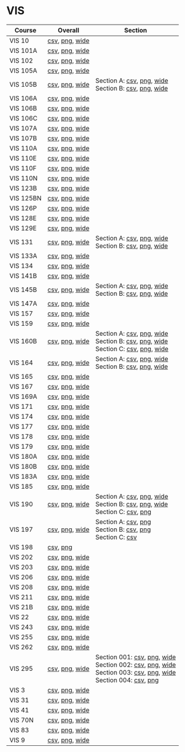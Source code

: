 # VIS

| Course | Overall | Section |
| ------ | ------- | ------- |
| VIS 10 | [csv](https://github.com/UCSD-Historical-Enrollment-Data/2024Spring/blob/main/overall/VIS%2010.csv), [png](https://raw.githubusercontent.com/UCSD-Historical-Enrollment-Data/2024Spring/main/plot_overall/VIS%2010.png), [wide](https://raw.githubusercontent.com/UCSD-Historical-Enrollment-Data/2024Spring/main/plot_overall_wide/VIS%2010.png) |  |
| VIS 101A | [csv](https://github.com/UCSD-Historical-Enrollment-Data/2024Spring/blob/main/overall/VIS%20101A.csv), [png](https://raw.githubusercontent.com/UCSD-Historical-Enrollment-Data/2024Spring/main/plot_overall/VIS%20101A.png), [wide](https://raw.githubusercontent.com/UCSD-Historical-Enrollment-Data/2024Spring/main/plot_overall_wide/VIS%20101A.png) |  |
| VIS 102 | [csv](https://github.com/UCSD-Historical-Enrollment-Data/2024Spring/blob/main/overall/VIS%20102.csv), [png](https://raw.githubusercontent.com/UCSD-Historical-Enrollment-Data/2024Spring/main/plot_overall/VIS%20102.png), [wide](https://raw.githubusercontent.com/UCSD-Historical-Enrollment-Data/2024Spring/main/plot_overall_wide/VIS%20102.png) |  |
| VIS 105A | [csv](https://github.com/UCSD-Historical-Enrollment-Data/2024Spring/blob/main/overall/VIS%20105A.csv), [png](https://raw.githubusercontent.com/UCSD-Historical-Enrollment-Data/2024Spring/main/plot_overall/VIS%20105A.png), [wide](https://raw.githubusercontent.com/UCSD-Historical-Enrollment-Data/2024Spring/main/plot_overall_wide/VIS%20105A.png) |  |
| VIS 105B | [csv](https://github.com/UCSD-Historical-Enrollment-Data/2024Spring/blob/main/overall/VIS%20105B.csv), [png](https://raw.githubusercontent.com/UCSD-Historical-Enrollment-Data/2024Spring/main/plot_overall/VIS%20105B.png), [wide](https://raw.githubusercontent.com/UCSD-Historical-Enrollment-Data/2024Spring/main/plot_overall_wide/VIS%20105B.png) | Section A: [csv](https://github.com/UCSD-Historical-Enrollment-Data/2024Spring/blob/main/section/VIS%20105B_A.csv), [png](https://raw.githubusercontent.com/UCSD-Historical-Enrollment-Data/2024Spring/main/plot_section/VIS%20105B_A.png), [wide](https://raw.githubusercontent.com/UCSD-Historical-Enrollment-Data/2024Spring/main/plot_section_wide/VIS%20105B_A.png)<br>Section B: [csv](https://github.com/UCSD-Historical-Enrollment-Data/2024Spring/blob/main/section/VIS%20105B_B.csv), [png](https://raw.githubusercontent.com/UCSD-Historical-Enrollment-Data/2024Spring/main/plot_section/VIS%20105B_B.png), [wide](https://raw.githubusercontent.com/UCSD-Historical-Enrollment-Data/2024Spring/main/plot_section_wide/VIS%20105B_B.png) |
| VIS 106A | [csv](https://github.com/UCSD-Historical-Enrollment-Data/2024Spring/blob/main/overall/VIS%20106A.csv), [png](https://raw.githubusercontent.com/UCSD-Historical-Enrollment-Data/2024Spring/main/plot_overall/VIS%20106A.png), [wide](https://raw.githubusercontent.com/UCSD-Historical-Enrollment-Data/2024Spring/main/plot_overall_wide/VIS%20106A.png) |  |
| VIS 106B | [csv](https://github.com/UCSD-Historical-Enrollment-Data/2024Spring/blob/main/overall/VIS%20106B.csv), [png](https://raw.githubusercontent.com/UCSD-Historical-Enrollment-Data/2024Spring/main/plot_overall/VIS%20106B.png), [wide](https://raw.githubusercontent.com/UCSD-Historical-Enrollment-Data/2024Spring/main/plot_overall_wide/VIS%20106B.png) |  |
| VIS 106C | [csv](https://github.com/UCSD-Historical-Enrollment-Data/2024Spring/blob/main/overall/VIS%20106C.csv), [png](https://raw.githubusercontent.com/UCSD-Historical-Enrollment-Data/2024Spring/main/plot_overall/VIS%20106C.png), [wide](https://raw.githubusercontent.com/UCSD-Historical-Enrollment-Data/2024Spring/main/plot_overall_wide/VIS%20106C.png) |  |
| VIS 107A | [csv](https://github.com/UCSD-Historical-Enrollment-Data/2024Spring/blob/main/overall/VIS%20107A.csv), [png](https://raw.githubusercontent.com/UCSD-Historical-Enrollment-Data/2024Spring/main/plot_overall/VIS%20107A.png), [wide](https://raw.githubusercontent.com/UCSD-Historical-Enrollment-Data/2024Spring/main/plot_overall_wide/VIS%20107A.png) |  |
| VIS 107B | [csv](https://github.com/UCSD-Historical-Enrollment-Data/2024Spring/blob/main/overall/VIS%20107B.csv), [png](https://raw.githubusercontent.com/UCSD-Historical-Enrollment-Data/2024Spring/main/plot_overall/VIS%20107B.png), [wide](https://raw.githubusercontent.com/UCSD-Historical-Enrollment-Data/2024Spring/main/plot_overall_wide/VIS%20107B.png) |  |
| VIS 110A | [csv](https://github.com/UCSD-Historical-Enrollment-Data/2024Spring/blob/main/overall/VIS%20110A.csv), [png](https://raw.githubusercontent.com/UCSD-Historical-Enrollment-Data/2024Spring/main/plot_overall/VIS%20110A.png), [wide](https://raw.githubusercontent.com/UCSD-Historical-Enrollment-Data/2024Spring/main/plot_overall_wide/VIS%20110A.png) |  |
| VIS 110E | [csv](https://github.com/UCSD-Historical-Enrollment-Data/2024Spring/blob/main/overall/VIS%20110E.csv), [png](https://raw.githubusercontent.com/UCSD-Historical-Enrollment-Data/2024Spring/main/plot_overall/VIS%20110E.png), [wide](https://raw.githubusercontent.com/UCSD-Historical-Enrollment-Data/2024Spring/main/plot_overall_wide/VIS%20110E.png) |  |
| VIS 110F | [csv](https://github.com/UCSD-Historical-Enrollment-Data/2024Spring/blob/main/overall/VIS%20110F.csv), [png](https://raw.githubusercontent.com/UCSD-Historical-Enrollment-Data/2024Spring/main/plot_overall/VIS%20110F.png), [wide](https://raw.githubusercontent.com/UCSD-Historical-Enrollment-Data/2024Spring/main/plot_overall_wide/VIS%20110F.png) |  |
| VIS 110N | [csv](https://github.com/UCSD-Historical-Enrollment-Data/2024Spring/blob/main/overall/VIS%20110N.csv), [png](https://raw.githubusercontent.com/UCSD-Historical-Enrollment-Data/2024Spring/main/plot_overall/VIS%20110N.png), [wide](https://raw.githubusercontent.com/UCSD-Historical-Enrollment-Data/2024Spring/main/plot_overall_wide/VIS%20110N.png) |  |
| VIS 123B | [csv](https://github.com/UCSD-Historical-Enrollment-Data/2024Spring/blob/main/overall/VIS%20123B.csv), [png](https://raw.githubusercontent.com/UCSD-Historical-Enrollment-Data/2024Spring/main/plot_overall/VIS%20123B.png), [wide](https://raw.githubusercontent.com/UCSD-Historical-Enrollment-Data/2024Spring/main/plot_overall_wide/VIS%20123B.png) |  |
| VIS 125BN | [csv](https://github.com/UCSD-Historical-Enrollment-Data/2024Spring/blob/main/overall/VIS%20125BN.csv), [png](https://raw.githubusercontent.com/UCSD-Historical-Enrollment-Data/2024Spring/main/plot_overall/VIS%20125BN.png), [wide](https://raw.githubusercontent.com/UCSD-Historical-Enrollment-Data/2024Spring/main/plot_overall_wide/VIS%20125BN.png) |  |
| VIS 126P | [csv](https://github.com/UCSD-Historical-Enrollment-Data/2024Spring/blob/main/overall/VIS%20126P.csv), [png](https://raw.githubusercontent.com/UCSD-Historical-Enrollment-Data/2024Spring/main/plot_overall/VIS%20126P.png), [wide](https://raw.githubusercontent.com/UCSD-Historical-Enrollment-Data/2024Spring/main/plot_overall_wide/VIS%20126P.png) |  |
| VIS 128E | [csv](https://github.com/UCSD-Historical-Enrollment-Data/2024Spring/blob/main/overall/VIS%20128E.csv), [png](https://raw.githubusercontent.com/UCSD-Historical-Enrollment-Data/2024Spring/main/plot_overall/VIS%20128E.png), [wide](https://raw.githubusercontent.com/UCSD-Historical-Enrollment-Data/2024Spring/main/plot_overall_wide/VIS%20128E.png) |  |
| VIS 129E | [csv](https://github.com/UCSD-Historical-Enrollment-Data/2024Spring/blob/main/overall/VIS%20129E.csv), [png](https://raw.githubusercontent.com/UCSD-Historical-Enrollment-Data/2024Spring/main/plot_overall/VIS%20129E.png), [wide](https://raw.githubusercontent.com/UCSD-Historical-Enrollment-Data/2024Spring/main/plot_overall_wide/VIS%20129E.png) |  |
| VIS 131 | [csv](https://github.com/UCSD-Historical-Enrollment-Data/2024Spring/blob/main/overall/VIS%20131.csv), [png](https://raw.githubusercontent.com/UCSD-Historical-Enrollment-Data/2024Spring/main/plot_overall/VIS%20131.png), [wide](https://raw.githubusercontent.com/UCSD-Historical-Enrollment-Data/2024Spring/main/plot_overall_wide/VIS%20131.png) | Section A: [csv](https://github.com/UCSD-Historical-Enrollment-Data/2024Spring/blob/main/section/VIS%20131_A.csv), [png](https://raw.githubusercontent.com/UCSD-Historical-Enrollment-Data/2024Spring/main/plot_section/VIS%20131_A.png), [wide](https://raw.githubusercontent.com/UCSD-Historical-Enrollment-Data/2024Spring/main/plot_section_wide/VIS%20131_A.png)<br>Section B: [csv](https://github.com/UCSD-Historical-Enrollment-Data/2024Spring/blob/main/section/VIS%20131_B.csv), [png](https://raw.githubusercontent.com/UCSD-Historical-Enrollment-Data/2024Spring/main/plot_section/VIS%20131_B.png), [wide](https://raw.githubusercontent.com/UCSD-Historical-Enrollment-Data/2024Spring/main/plot_section_wide/VIS%20131_B.png) |
| VIS 133A | [csv](https://github.com/UCSD-Historical-Enrollment-Data/2024Spring/blob/main/overall/VIS%20133A.csv), [png](https://raw.githubusercontent.com/UCSD-Historical-Enrollment-Data/2024Spring/main/plot_overall/VIS%20133A.png), [wide](https://raw.githubusercontent.com/UCSD-Historical-Enrollment-Data/2024Spring/main/plot_overall_wide/VIS%20133A.png) |  |
| VIS 134 | [csv](https://github.com/UCSD-Historical-Enrollment-Data/2024Spring/blob/main/overall/VIS%20134.csv), [png](https://raw.githubusercontent.com/UCSD-Historical-Enrollment-Data/2024Spring/main/plot_overall/VIS%20134.png), [wide](https://raw.githubusercontent.com/UCSD-Historical-Enrollment-Data/2024Spring/main/plot_overall_wide/VIS%20134.png) |  |
| VIS 141B | [csv](https://github.com/UCSD-Historical-Enrollment-Data/2024Spring/blob/main/overall/VIS%20141B.csv), [png](https://raw.githubusercontent.com/UCSD-Historical-Enrollment-Data/2024Spring/main/plot_overall/VIS%20141B.png), [wide](https://raw.githubusercontent.com/UCSD-Historical-Enrollment-Data/2024Spring/main/plot_overall_wide/VIS%20141B.png) |  |
| VIS 145B | [csv](https://github.com/UCSD-Historical-Enrollment-Data/2024Spring/blob/main/overall/VIS%20145B.csv), [png](https://raw.githubusercontent.com/UCSD-Historical-Enrollment-Data/2024Spring/main/plot_overall/VIS%20145B.png), [wide](https://raw.githubusercontent.com/UCSD-Historical-Enrollment-Data/2024Spring/main/plot_overall_wide/VIS%20145B.png) | Section A: [csv](https://github.com/UCSD-Historical-Enrollment-Data/2024Spring/blob/main/section/VIS%20145B_A.csv), [png](https://raw.githubusercontent.com/UCSD-Historical-Enrollment-Data/2024Spring/main/plot_section/VIS%20145B_A.png), [wide](https://raw.githubusercontent.com/UCSD-Historical-Enrollment-Data/2024Spring/main/plot_section_wide/VIS%20145B_A.png)<br>Section B: [csv](https://github.com/UCSD-Historical-Enrollment-Data/2024Spring/blob/main/section/VIS%20145B_B.csv), [png](https://raw.githubusercontent.com/UCSD-Historical-Enrollment-Data/2024Spring/main/plot_section/VIS%20145B_B.png), [wide](https://raw.githubusercontent.com/UCSD-Historical-Enrollment-Data/2024Spring/main/plot_section_wide/VIS%20145B_B.png) |
| VIS 147A | [csv](https://github.com/UCSD-Historical-Enrollment-Data/2024Spring/blob/main/overall/VIS%20147A.csv), [png](https://raw.githubusercontent.com/UCSD-Historical-Enrollment-Data/2024Spring/main/plot_overall/VIS%20147A.png), [wide](https://raw.githubusercontent.com/UCSD-Historical-Enrollment-Data/2024Spring/main/plot_overall_wide/VIS%20147A.png) |  |
| VIS 157 | [csv](https://github.com/UCSD-Historical-Enrollment-Data/2024Spring/blob/main/overall/VIS%20157.csv), [png](https://raw.githubusercontent.com/UCSD-Historical-Enrollment-Data/2024Spring/main/plot_overall/VIS%20157.png), [wide](https://raw.githubusercontent.com/UCSD-Historical-Enrollment-Data/2024Spring/main/plot_overall_wide/VIS%20157.png) |  |
| VIS 159 | [csv](https://github.com/UCSD-Historical-Enrollment-Data/2024Spring/blob/main/overall/VIS%20159.csv), [png](https://raw.githubusercontent.com/UCSD-Historical-Enrollment-Data/2024Spring/main/plot_overall/VIS%20159.png), [wide](https://raw.githubusercontent.com/UCSD-Historical-Enrollment-Data/2024Spring/main/plot_overall_wide/VIS%20159.png) |  |
| VIS 160B | [csv](https://github.com/UCSD-Historical-Enrollment-Data/2024Spring/blob/main/overall/VIS%20160B.csv), [png](https://raw.githubusercontent.com/UCSD-Historical-Enrollment-Data/2024Spring/main/plot_overall/VIS%20160B.png), [wide](https://raw.githubusercontent.com/UCSD-Historical-Enrollment-Data/2024Spring/main/plot_overall_wide/VIS%20160B.png) | Section A: [csv](https://github.com/UCSD-Historical-Enrollment-Data/2024Spring/blob/main/section/VIS%20160B_A.csv), [png](https://raw.githubusercontent.com/UCSD-Historical-Enrollment-Data/2024Spring/main/plot_section/VIS%20160B_A.png), [wide](https://raw.githubusercontent.com/UCSD-Historical-Enrollment-Data/2024Spring/main/plot_section_wide/VIS%20160B_A.png)<br>Section B: [csv](https://github.com/UCSD-Historical-Enrollment-Data/2024Spring/blob/main/section/VIS%20160B_B.csv), [png](https://raw.githubusercontent.com/UCSD-Historical-Enrollment-Data/2024Spring/main/plot_section/VIS%20160B_B.png), [wide](https://raw.githubusercontent.com/UCSD-Historical-Enrollment-Data/2024Spring/main/plot_section_wide/VIS%20160B_B.png)<br>Section C: [csv](https://github.com/UCSD-Historical-Enrollment-Data/2024Spring/blob/main/section/VIS%20160B_C.csv), [png](https://raw.githubusercontent.com/UCSD-Historical-Enrollment-Data/2024Spring/main/plot_section/VIS%20160B_C.png), [wide](https://raw.githubusercontent.com/UCSD-Historical-Enrollment-Data/2024Spring/main/plot_section_wide/VIS%20160B_C.png) |
| VIS 164 | [csv](https://github.com/UCSD-Historical-Enrollment-Data/2024Spring/blob/main/overall/VIS%20164.csv), [png](https://raw.githubusercontent.com/UCSD-Historical-Enrollment-Data/2024Spring/main/plot_overall/VIS%20164.png), [wide](https://raw.githubusercontent.com/UCSD-Historical-Enrollment-Data/2024Spring/main/plot_overall_wide/VIS%20164.png) | Section A: [csv](https://github.com/UCSD-Historical-Enrollment-Data/2024Spring/blob/main/section/VIS%20164_A.csv), [png](https://raw.githubusercontent.com/UCSD-Historical-Enrollment-Data/2024Spring/main/plot_section/VIS%20164_A.png), [wide](https://raw.githubusercontent.com/UCSD-Historical-Enrollment-Data/2024Spring/main/plot_section_wide/VIS%20164_A.png)<br>Section B: [csv](https://github.com/UCSD-Historical-Enrollment-Data/2024Spring/blob/main/section/VIS%20164_B.csv), [png](https://raw.githubusercontent.com/UCSD-Historical-Enrollment-Data/2024Spring/main/plot_section/VIS%20164_B.png), [wide](https://raw.githubusercontent.com/UCSD-Historical-Enrollment-Data/2024Spring/main/plot_section_wide/VIS%20164_B.png) |
| VIS 165 | [csv](https://github.com/UCSD-Historical-Enrollment-Data/2024Spring/blob/main/overall/VIS%20165.csv), [png](https://raw.githubusercontent.com/UCSD-Historical-Enrollment-Data/2024Spring/main/plot_overall/VIS%20165.png), [wide](https://raw.githubusercontent.com/UCSD-Historical-Enrollment-Data/2024Spring/main/plot_overall_wide/VIS%20165.png) |  |
| VIS 167 | [csv](https://github.com/UCSD-Historical-Enrollment-Data/2024Spring/blob/main/overall/VIS%20167.csv), [png](https://raw.githubusercontent.com/UCSD-Historical-Enrollment-Data/2024Spring/main/plot_overall/VIS%20167.png), [wide](https://raw.githubusercontent.com/UCSD-Historical-Enrollment-Data/2024Spring/main/plot_overall_wide/VIS%20167.png) |  |
| VIS 169A | [csv](https://github.com/UCSD-Historical-Enrollment-Data/2024Spring/blob/main/overall/VIS%20169A.csv), [png](https://raw.githubusercontent.com/UCSD-Historical-Enrollment-Data/2024Spring/main/plot_overall/VIS%20169A.png), [wide](https://raw.githubusercontent.com/UCSD-Historical-Enrollment-Data/2024Spring/main/plot_overall_wide/VIS%20169A.png) |  |
| VIS 171 | [csv](https://github.com/UCSD-Historical-Enrollment-Data/2024Spring/blob/main/overall/VIS%20171.csv), [png](https://raw.githubusercontent.com/UCSD-Historical-Enrollment-Data/2024Spring/main/plot_overall/VIS%20171.png), [wide](https://raw.githubusercontent.com/UCSD-Historical-Enrollment-Data/2024Spring/main/plot_overall_wide/VIS%20171.png) |  |
| VIS 174 | [csv](https://github.com/UCSD-Historical-Enrollment-Data/2024Spring/blob/main/overall/VIS%20174.csv), [png](https://raw.githubusercontent.com/UCSD-Historical-Enrollment-Data/2024Spring/main/plot_overall/VIS%20174.png), [wide](https://raw.githubusercontent.com/UCSD-Historical-Enrollment-Data/2024Spring/main/plot_overall_wide/VIS%20174.png) |  |
| VIS 177 | [csv](https://github.com/UCSD-Historical-Enrollment-Data/2024Spring/blob/main/overall/VIS%20177.csv), [png](https://raw.githubusercontent.com/UCSD-Historical-Enrollment-Data/2024Spring/main/plot_overall/VIS%20177.png), [wide](https://raw.githubusercontent.com/UCSD-Historical-Enrollment-Data/2024Spring/main/plot_overall_wide/VIS%20177.png) |  |
| VIS 178 | [csv](https://github.com/UCSD-Historical-Enrollment-Data/2024Spring/blob/main/overall/VIS%20178.csv), [png](https://raw.githubusercontent.com/UCSD-Historical-Enrollment-Data/2024Spring/main/plot_overall/VIS%20178.png), [wide](https://raw.githubusercontent.com/UCSD-Historical-Enrollment-Data/2024Spring/main/plot_overall_wide/VIS%20178.png) |  |
| VIS 179 | [csv](https://github.com/UCSD-Historical-Enrollment-Data/2024Spring/blob/main/overall/VIS%20179.csv), [png](https://raw.githubusercontent.com/UCSD-Historical-Enrollment-Data/2024Spring/main/plot_overall/VIS%20179.png), [wide](https://raw.githubusercontent.com/UCSD-Historical-Enrollment-Data/2024Spring/main/plot_overall_wide/VIS%20179.png) |  |
| VIS 180A | [csv](https://github.com/UCSD-Historical-Enrollment-Data/2024Spring/blob/main/overall/VIS%20180A.csv), [png](https://raw.githubusercontent.com/UCSD-Historical-Enrollment-Data/2024Spring/main/plot_overall/VIS%20180A.png), [wide](https://raw.githubusercontent.com/UCSD-Historical-Enrollment-Data/2024Spring/main/plot_overall_wide/VIS%20180A.png) |  |
| VIS 180B | [csv](https://github.com/UCSD-Historical-Enrollment-Data/2024Spring/blob/main/overall/VIS%20180B.csv), [png](https://raw.githubusercontent.com/UCSD-Historical-Enrollment-Data/2024Spring/main/plot_overall/VIS%20180B.png), [wide](https://raw.githubusercontent.com/UCSD-Historical-Enrollment-Data/2024Spring/main/plot_overall_wide/VIS%20180B.png) |  |
| VIS 183A | [csv](https://github.com/UCSD-Historical-Enrollment-Data/2024Spring/blob/main/overall/VIS%20183A.csv), [png](https://raw.githubusercontent.com/UCSD-Historical-Enrollment-Data/2024Spring/main/plot_overall/VIS%20183A.png), [wide](https://raw.githubusercontent.com/UCSD-Historical-Enrollment-Data/2024Spring/main/plot_overall_wide/VIS%20183A.png) |  |
| VIS 185 | [csv](https://github.com/UCSD-Historical-Enrollment-Data/2024Spring/blob/main/overall/VIS%20185.csv), [png](https://raw.githubusercontent.com/UCSD-Historical-Enrollment-Data/2024Spring/main/plot_overall/VIS%20185.png), [wide](https://raw.githubusercontent.com/UCSD-Historical-Enrollment-Data/2024Spring/main/plot_overall_wide/VIS%20185.png) |  |
| VIS 190 | [csv](https://github.com/UCSD-Historical-Enrollment-Data/2024Spring/blob/main/overall/VIS%20190.csv), [png](https://raw.githubusercontent.com/UCSD-Historical-Enrollment-Data/2024Spring/main/plot_overall/VIS%20190.png), [wide](https://raw.githubusercontent.com/UCSD-Historical-Enrollment-Data/2024Spring/main/plot_overall_wide/VIS%20190.png) | Section A: [csv](https://github.com/UCSD-Historical-Enrollment-Data/2024Spring/blob/main/section/VIS%20190_A.csv), [png](https://raw.githubusercontent.com/UCSD-Historical-Enrollment-Data/2024Spring/main/plot_section/VIS%20190_A.png), [wide](https://raw.githubusercontent.com/UCSD-Historical-Enrollment-Data/2024Spring/main/plot_section_wide/VIS%20190_A.png)<br>Section B: [csv](https://github.com/UCSD-Historical-Enrollment-Data/2024Spring/blob/main/section/VIS%20190_B.csv), [png](https://raw.githubusercontent.com/UCSD-Historical-Enrollment-Data/2024Spring/main/plot_section/VIS%20190_B.png), [wide](https://raw.githubusercontent.com/UCSD-Historical-Enrollment-Data/2024Spring/main/plot_section_wide/VIS%20190_B.png)<br>Section C: [csv](https://github.com/UCSD-Historical-Enrollment-Data/2024Spring/blob/main/section/VIS%20190_C.csv), [png](https://raw.githubusercontent.com/UCSD-Historical-Enrollment-Data/2024Spring/main/plot_section/VIS%20190_C.png) |
| VIS 197 | [csv](https://github.com/UCSD-Historical-Enrollment-Data/2024Spring/blob/main/overall/VIS%20197.csv), [png](https://raw.githubusercontent.com/UCSD-Historical-Enrollment-Data/2024Spring/main/plot_overall/VIS%20197.png), [wide](https://raw.githubusercontent.com/UCSD-Historical-Enrollment-Data/2024Spring/main/plot_overall_wide/VIS%20197.png) | Section A: [csv](https://github.com/UCSD-Historical-Enrollment-Data/2024Spring/blob/main/section/VIS%20197_A.csv), [png](https://raw.githubusercontent.com/UCSD-Historical-Enrollment-Data/2024Spring/main/plot_section/VIS%20197_A.png)<br>Section B: [csv](https://github.com/UCSD-Historical-Enrollment-Data/2024Spring/blob/main/section/VIS%20197_B.csv), [png](https://raw.githubusercontent.com/UCSD-Historical-Enrollment-Data/2024Spring/main/plot_section/VIS%20197_B.png)<br>Section C: [csv](https://github.com/UCSD-Historical-Enrollment-Data/2024Spring/blob/main/section/VIS%20197_C.csv) |
| VIS 198 | [csv](https://github.com/UCSD-Historical-Enrollment-Data/2024Spring/blob/main/overall/VIS%20198.csv), [png](https://raw.githubusercontent.com/UCSD-Historical-Enrollment-Data/2024Spring/main/plot_overall/VIS%20198.png) |  |
| VIS 202 | [csv](https://github.com/UCSD-Historical-Enrollment-Data/2024Spring/blob/main/overall/VIS%20202.csv), [png](https://raw.githubusercontent.com/UCSD-Historical-Enrollment-Data/2024Spring/main/plot_overall/VIS%20202.png), [wide](https://raw.githubusercontent.com/UCSD-Historical-Enrollment-Data/2024Spring/main/plot_overall_wide/VIS%20202.png) |  |
| VIS 203 | [csv](https://github.com/UCSD-Historical-Enrollment-Data/2024Spring/blob/main/overall/VIS%20203.csv), [png](https://raw.githubusercontent.com/UCSD-Historical-Enrollment-Data/2024Spring/main/plot_overall/VIS%20203.png), [wide](https://raw.githubusercontent.com/UCSD-Historical-Enrollment-Data/2024Spring/main/plot_overall_wide/VIS%20203.png) |  |
| VIS 206 | [csv](https://github.com/UCSD-Historical-Enrollment-Data/2024Spring/blob/main/overall/VIS%20206.csv), [png](https://raw.githubusercontent.com/UCSD-Historical-Enrollment-Data/2024Spring/main/plot_overall/VIS%20206.png), [wide](https://raw.githubusercontent.com/UCSD-Historical-Enrollment-Data/2024Spring/main/plot_overall_wide/VIS%20206.png) |  |
| VIS 208 | [csv](https://github.com/UCSD-Historical-Enrollment-Data/2024Spring/blob/main/overall/VIS%20208.csv), [png](https://raw.githubusercontent.com/UCSD-Historical-Enrollment-Data/2024Spring/main/plot_overall/VIS%20208.png), [wide](https://raw.githubusercontent.com/UCSD-Historical-Enrollment-Data/2024Spring/main/plot_overall_wide/VIS%20208.png) |  |
| VIS 211 | [csv](https://github.com/UCSD-Historical-Enrollment-Data/2024Spring/blob/main/overall/VIS%20211.csv), [png](https://raw.githubusercontent.com/UCSD-Historical-Enrollment-Data/2024Spring/main/plot_overall/VIS%20211.png), [wide](https://raw.githubusercontent.com/UCSD-Historical-Enrollment-Data/2024Spring/main/plot_overall_wide/VIS%20211.png) |  |
| VIS 21B | [csv](https://github.com/UCSD-Historical-Enrollment-Data/2024Spring/blob/main/overall/VIS%2021B.csv), [png](https://raw.githubusercontent.com/UCSD-Historical-Enrollment-Data/2024Spring/main/plot_overall/VIS%2021B.png), [wide](https://raw.githubusercontent.com/UCSD-Historical-Enrollment-Data/2024Spring/main/plot_overall_wide/VIS%2021B.png) |  |
| VIS 22 | [csv](https://github.com/UCSD-Historical-Enrollment-Data/2024Spring/blob/main/overall/VIS%2022.csv), [png](https://raw.githubusercontent.com/UCSD-Historical-Enrollment-Data/2024Spring/main/plot_overall/VIS%2022.png), [wide](https://raw.githubusercontent.com/UCSD-Historical-Enrollment-Data/2024Spring/main/plot_overall_wide/VIS%2022.png) |  |
| VIS 243 | [csv](https://github.com/UCSD-Historical-Enrollment-Data/2024Spring/blob/main/overall/VIS%20243.csv), [png](https://raw.githubusercontent.com/UCSD-Historical-Enrollment-Data/2024Spring/main/plot_overall/VIS%20243.png), [wide](https://raw.githubusercontent.com/UCSD-Historical-Enrollment-Data/2024Spring/main/plot_overall_wide/VIS%20243.png) |  |
| VIS 255 | [csv](https://github.com/UCSD-Historical-Enrollment-Data/2024Spring/blob/main/overall/VIS%20255.csv), [png](https://raw.githubusercontent.com/UCSD-Historical-Enrollment-Data/2024Spring/main/plot_overall/VIS%20255.png), [wide](https://raw.githubusercontent.com/UCSD-Historical-Enrollment-Data/2024Spring/main/plot_overall_wide/VIS%20255.png) |  |
| VIS 262 | [csv](https://github.com/UCSD-Historical-Enrollment-Data/2024Spring/blob/main/overall/VIS%20262.csv), [png](https://raw.githubusercontent.com/UCSD-Historical-Enrollment-Data/2024Spring/main/plot_overall/VIS%20262.png), [wide](https://raw.githubusercontent.com/UCSD-Historical-Enrollment-Data/2024Spring/main/plot_overall_wide/VIS%20262.png) |  |
| VIS 295 | [csv](https://github.com/UCSD-Historical-Enrollment-Data/2024Spring/blob/main/overall/VIS%20295.csv), [png](https://raw.githubusercontent.com/UCSD-Historical-Enrollment-Data/2024Spring/main/plot_overall/VIS%20295.png), [wide](https://raw.githubusercontent.com/UCSD-Historical-Enrollment-Data/2024Spring/main/plot_overall_wide/VIS%20295.png) | Section 001: [csv](https://github.com/UCSD-Historical-Enrollment-Data/2024Spring/blob/main/section/VIS%20295_001.csv), [png](https://raw.githubusercontent.com/UCSD-Historical-Enrollment-Data/2024Spring/main/plot_section/VIS%20295_001.png), [wide](https://raw.githubusercontent.com/UCSD-Historical-Enrollment-Data/2024Spring/main/plot_section_wide/VIS%20295_001.png)<br>Section 002: [csv](https://github.com/UCSD-Historical-Enrollment-Data/2024Spring/blob/main/section/VIS%20295_002.csv), [png](https://raw.githubusercontent.com/UCSD-Historical-Enrollment-Data/2024Spring/main/plot_section/VIS%20295_002.png), [wide](https://raw.githubusercontent.com/UCSD-Historical-Enrollment-Data/2024Spring/main/plot_section_wide/VIS%20295_002.png)<br>Section 003: [csv](https://github.com/UCSD-Historical-Enrollment-Data/2024Spring/blob/main/section/VIS%20295_003.csv), [png](https://raw.githubusercontent.com/UCSD-Historical-Enrollment-Data/2024Spring/main/plot_section/VIS%20295_003.png), [wide](https://raw.githubusercontent.com/UCSD-Historical-Enrollment-Data/2024Spring/main/plot_section_wide/VIS%20295_003.png)<br>Section 004: [csv](https://github.com/UCSD-Historical-Enrollment-Data/2024Spring/blob/main/section/VIS%20295_004.csv), [png](https://raw.githubusercontent.com/UCSD-Historical-Enrollment-Data/2024Spring/main/plot_section/VIS%20295_004.png) |
| VIS 3 | [csv](https://github.com/UCSD-Historical-Enrollment-Data/2024Spring/blob/main/overall/VIS%203.csv), [png](https://raw.githubusercontent.com/UCSD-Historical-Enrollment-Data/2024Spring/main/plot_overall/VIS%203.png), [wide](https://raw.githubusercontent.com/UCSD-Historical-Enrollment-Data/2024Spring/main/plot_overall_wide/VIS%203.png) |  |
| VIS 31 | [csv](https://github.com/UCSD-Historical-Enrollment-Data/2024Spring/blob/main/overall/VIS%2031.csv), [png](https://raw.githubusercontent.com/UCSD-Historical-Enrollment-Data/2024Spring/main/plot_overall/VIS%2031.png), [wide](https://raw.githubusercontent.com/UCSD-Historical-Enrollment-Data/2024Spring/main/plot_overall_wide/VIS%2031.png) |  |
| VIS 41 | [csv](https://github.com/UCSD-Historical-Enrollment-Data/2024Spring/blob/main/overall/VIS%2041.csv), [png](https://raw.githubusercontent.com/UCSD-Historical-Enrollment-Data/2024Spring/main/plot_overall/VIS%2041.png), [wide](https://raw.githubusercontent.com/UCSD-Historical-Enrollment-Data/2024Spring/main/plot_overall_wide/VIS%2041.png) |  |
| VIS 70N | [csv](https://github.com/UCSD-Historical-Enrollment-Data/2024Spring/blob/main/overall/VIS%2070N.csv), [png](https://raw.githubusercontent.com/UCSD-Historical-Enrollment-Data/2024Spring/main/plot_overall/VIS%2070N.png), [wide](https://raw.githubusercontent.com/UCSD-Historical-Enrollment-Data/2024Spring/main/plot_overall_wide/VIS%2070N.png) |  |
| VIS 83 | [csv](https://github.com/UCSD-Historical-Enrollment-Data/2024Spring/blob/main/overall/VIS%2083.csv), [png](https://raw.githubusercontent.com/UCSD-Historical-Enrollment-Data/2024Spring/main/plot_overall/VIS%2083.png), [wide](https://raw.githubusercontent.com/UCSD-Historical-Enrollment-Data/2024Spring/main/plot_overall_wide/VIS%2083.png) |  |
| VIS 9 | [csv](https://github.com/UCSD-Historical-Enrollment-Data/2024Spring/blob/main/overall/VIS%209.csv), [png](https://raw.githubusercontent.com/UCSD-Historical-Enrollment-Data/2024Spring/main/plot_overall/VIS%209.png), [wide](https://raw.githubusercontent.com/UCSD-Historical-Enrollment-Data/2024Spring/main/plot_overall_wide/VIS%209.png) |  |
